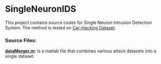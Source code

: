 # SingleNeuronIDS

This project contains source codes for Single Neuron Intrusion Detection System. The method is tested on [Car-Hacking Dataset](https://sites.google.com/a/hksecurity.net/ocslab/Datasets/CAN-intrusion-dataset).

### Source Files:
**[dataMerger.m](https://github.com/mbozdal/SingleNeuronIDS/blob/190c7367f4fc3fb4879b395972944b59a3b784dc/dataMerger.m):** is a matlab file that combines various attack datasets into a single dataset.
